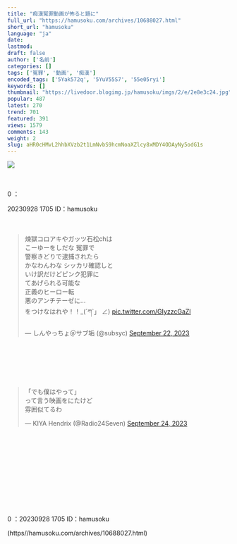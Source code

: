 ```yaml
---
title: "痴漢冤罪動画が怖ると題に"
full_url: "https://hamusoku.com/archives/10688027.html"
short_url: "hamusoku"
language: "ja"
date: 
lastmod: 
draft: false
author: ['名前']
categories: []
tags: ['冤罪', '動画', '痴漢']
encoded_tags: ['5Yak572q', '5YuV55S7', '55e05ryi']
keywords: []
thumbnail: "https://livedoor.blogimg.jp/hamusoku/imgs/2/e/2e8e3c24.jpg"
popular: 487
latest: 270
trend: 701
featured: 391
views: 1579
comments: 143
weight: 2
slug: aHR0cHMvL2hhbXVzb2t1LmNvbS9hcmNoaXZlcy8xMDY4ODAyNy5odG1s
---
```


![](https://livedoor.blogimg.jp/hamusoku/imgs/2/e/2e8e3c24.jpg)

<div><br> <br> 0 ：<p></p> 20230928 1705 ID：hamusoku<br> <br> <br> <blockquote class='twitter-tweet'><p lang='ja' dir='ltr'>煉獄コロアキやガッツ石松chは<br>こーゆーをしだな 冤罪で<br>警察きどりで逮捕されたら<br>かなわんわな シッカリ確認しと<br>いけ訳だけどピンク犯罪に<br>てあげられる可能な<br>正義のヒーロー転<br>悪のアンチテーゼに…<br>をつけなはれや！！_(´ཀ`」 ∠) <a href='https//t.co/GIyzzcGaZl'>pic.twitter.com/GIyzzcGaZl</a></p>— しんやっちょ＠サブ垢 (@subsyc) <a href='https//twitter.com/subsyc/status/1705111993781469301?ref_src=twsrc%5Etfw'>September 22, 2023</a></blockquote> <br> <br> <br> <br> <br> <blockquote class='twitter-tweet'><p lang='ja' dir='ltr'>「でも僕はやって」<br>って言う映画をにたけど<br>雰囲似てるわ</p>— KIYA Hendrix (@Radio24Seven) <a href='https//twitter.com/Radio24Seven/status/1705780278902534544?ref_src=twsrc%5Etfw'>September 24, 2023</a></blockquote> <br> <br> <br> <br> <br> <br> <br> <br> <br> <br> <p>0 ：20230928 1705 ID：hamusoku</p></div>

(https//hamusoku.com/archives/10688027.html)
